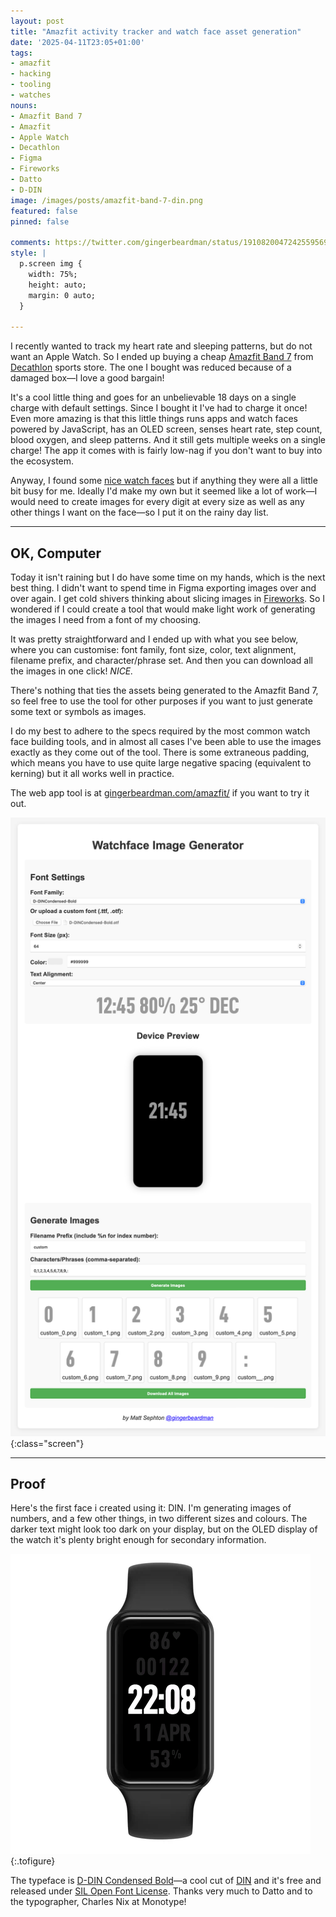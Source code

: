 ```yaml
---
layout: post
title: "Amazfit activity tracker and watch face asset generation"
date: '2025-04-11T23:05+01:00'
tags:
- amazfit
- hacking
- tooling
- watches
nouns:
- Amazfit Band 7
- Amazfit
- Apple Watch
- Decathlon
- Figma
- Fireworks
- Datto
- D-DIN
image: /images/posts/amazfit-band-7-din.png
featured: false
pinned: false

comments: https://twitter.com/gingerbeardman/status/1910820047242559569
style: |
  p.screen img {
    width: 75%;
    height: auto;
    margin: 0 auto;
  }

---
```


I recently wanted to track my heart rate and sleeping patterns, but do not want an Apple Watch. So I ended up buying a cheap [Amazfit Band 7](https://uk.amazfit.com/products/amazfit-band-7) from [Decathlon](https://www.decathlon.co.uk/p/activity-tracker-band-7/_/R-p-349533?mc=8828106) sports store. The one I bought was reduced because of a damaged box—I love a good bargain!

It's a cool little thing and goes for an unbelievable 18 days on a single charge with default settings. Since I bought it I've had to charge it once! Even more amazing is that this little things runs apps and watch faces powered by JavaScript, has an OLED screen, senses heart rate, step count, blood oxygen, and sleep patterns. And it still gets multiple weeks on a single charge! The app it comes with is fairly low-nag if you don't want to buy into the ecosystem.

Anyway, I found some [nice watch faces](https://amazfitwatchfaces.com/amazfit-band/view/58) but if anything they were all a little bit busy for me. Ideally I'd make my own but it seemed like a lot of work—I would need to create images for every digit at every size as well as any other things I want on the face—so I put it on the rainy day list.

----

## OK, Computer

Today it isn't raining but I do have some time on my hands, which is the next best thing. I didn't want to spend time in Figma exporting images over and over again. I get cold shivers thinking about slicing images in [Fireworks](https://en.wikipedia.org/wiki/Macromedia_Fireworks). So I wondered if I could create a tool that would make light work of generating the images I need from a font of my choosing.

It was pretty straightforward and I ended up with what you see below, where you can customise: font family, font size, color, text alignment, filename prefix, and character/phrase set. And then you can download all the images in one click! *NICE.*

There's nothing that ties the assets being generated to the Amazfit Band 7, so feel free to use the tool for other purposes if you want to just generate some text or symbols as images.

I do my best to adhere to the specs required by the most common watch face building tools, and in almost all cases I've been able to use the images exactly as they come out of the tool. There is some extraneous padding, which means you have to use quite large negative spacing (equivalent to kerning) but it all works well in practice.

The web app tool is at [gingerbeardman.com/amazfit/](https://www.gingerbeardman.com/amazfit/) if you want to try it out.

![IMG](/images/posts/amazfit-web-app.png)
{:class="screen"}

----

## Proof

Here's the first face i created using it: DIN. I'm generating images of numbers, and a few other things, in two different sizes and colours. The darker text might look too dark on your display, but on the OLED display of the watch it's plenty bright enough for secondary information. 

![IMG](/images/posts/amazfit-band-7-din.png "DIN looks super on OLED!")
{:.tofigure}

The typeface is [D-DIN Condensed Bold](https://github.com/amcchord/datto-d-din)—a cool cut of [DIN](https://en.wikipedia.org/wiki/DIN_typeface) and it's free and released under [SIL Open Font License](https://en.wikipedia.org/wiki/SIL_Open_Font_License). Thanks very much to Datto and to the typographer, Charles Nix at Monotype!